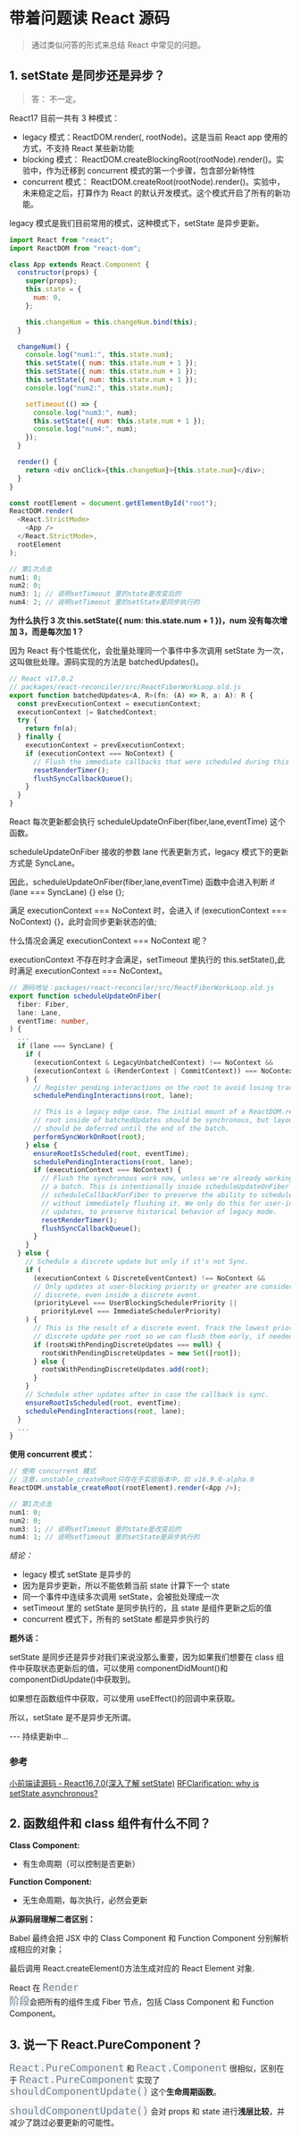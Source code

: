 # 带着问题读 React 源码

> 通过类似问答的形式来总结 React 中常见的问题。

## 1. setState 是同步还是异步？

> 答： 不一定。

React17 目前一共有 3 种模式：

- legacy 模式：ReactDOM.render(<App />, rootNode)。这是当前 React app 使用的方式，不支持 React 某些新功能
- blocking 模式： ReactDOM.createBlockingRoot(rootNode).render(<App />)。实验中，作为迁移到 concurrent 模式的第一个步骤，包含部分新特性
- concurrent 模式： ReactDOM.createRoot(rootNode).render(<App />)。实验中，未来稳定之后，打算作为 React 的默认开发模式。这个模式开启了所有的新功能。

legacy 模式是我们目前常用的模式，这种模式下，setState 是异步更新。

```js
import React from "react";
import ReactDOM from "react-dom";

class App extends React.Component {
  constructor(props) {
    super(props);
    this.state = {
      num: 0,
    };

    this.changeNum = this.changeNum.bind(this);
  }

  changeNum() {
    console.log("num1:", this.state.num);
    this.setState({ num: this.state.num + 1 });
    this.setState({ num: this.state.num + 1 });
    this.setState({ num: this.state.num + 1 });
    console.log("num2:", this.state.num);

    setTimeout(() => {
      console.log("num3:", num);
      this.setState({ num: this.state.num + 1 });
      console.log("num4:", num);
    });
  }

  render() {
    return <div onClick={this.changeNum}>{this.state.num}</div>;
  }
}

const rootElement = document.getElementById("root");
ReactDOM.render(
  <React.StrictMode>
    <App />
  </React.StrictMode>,
  rootElement
);

// 第1次点击
num1: 0;
num2: 0;
num3: 1; // 说明setTimeout 里的state是改变后的
num4: 2; // 说明setTimeout 里的setState是同步执行的
```

**为什么执行 3 次 this.setState({ num: this.state.num + 1 })，num 没有每次增加 3，而是每次加 1？**

因为 React 有个性能优化，会批量处理同一个事件中多次调用 setState 为一次，这叫做批处理。源码实现的方法是 batchedUpdates()。

```js
// React v17.0.2
// packages/react-reconciler/src/ReactFiberWorkLoop.old.js
export function batchedUpdates<A, R>(fn: (A) => R, a: A): R {
  const prevExecutionContext = executionContext;
  executionContext |= BatchedContext;
  try {
    return fn(a);
  } finally {
    executionContext = prevExecutionContext;
    if (executionContext === NoContext) {
      // Flush the immediate callbacks that were scheduled during this batch
      resetRenderTimer();
      flushSyncCallbackQueue();
    }
  }
}
```

React 每次更新都会执行 scheduleUpdateOnFiber(fiber,lane,eventTime) 这个函数。

scheduleUpdateOnFiber 接收的参数 lane 代表更新方式，legacy 模式下的更新方式是 SyncLane。

因此，scheduleUpdateOnFiber(fiber,lane,eventTime) 函数中会进入判断 if (lane === SyncLane) {} else {};

满足 executionContext === NoContext 时，会进入 if (executionContext === NoContext) {}，此时会同步更新状态的值;

什么情况会满足 executionContext === NoContext 呢？

executionContext 不存在时才会满足，setTimeout 里执行的 this.setState(),此时满足 executionContext === NoContext。

```ts
// 源码地址：packages/react-reconciler/src/ReactFiberWorkLoop.old.js
export function scheduleUpdateOnFiber(
  fiber: Fiber,
  lane: Lane,
  eventTime: number,
) {
  ...
  if (lane === SyncLane) {
    if (
      (executionContext & LegacyUnbatchedContext) !== NoContext &&
      (executionContext & (RenderContext | CommitContext)) === NoContext
    ) {
      // Register pending interactions on the root to avoid losing traced interaction data.
      schedulePendingInteractions(root, lane);

      // This is a legacy edge case. The initial mount of a ReactDOM.render-ed
      // root inside of batchedUpdates should be synchronous, but layout updates
      // should be deferred until the end of the batch.
      performSyncWorkOnRoot(root);
    } else {
      ensureRootIsScheduled(root, eventTime);
      schedulePendingInteractions(root, lane);
      if (executionContext === NoContext) {
        // Flush the synchronous work now, unless we're already working or inside
        // a batch. This is intentionally inside scheduleUpdateOnFiber instead of
        // scheduleCallbackForFiber to preserve the ability to schedule a callback
        // without immediately flushing it. We only do this for user-initiated
        // updates, to preserve historical behavior of legacy mode.
        resetRenderTimer();
        flushSyncCallbackQueue();
      }
    }
  } else {
    // Schedule a discrete update but only if it's not Sync.
    if (
      (executionContext & DiscreteEventContext) !== NoContext &&
      // Only updates at user-blocking priority or greater are considered
      // discrete, even inside a discrete event.
      (priorityLevel === UserBlockingSchedulerPriority ||
        priorityLevel === ImmediateSchedulerPriority)
    ) {
      // This is the result of a discrete event. Track the lowest priority
      // discrete update per root so we can flush them early, if needed.
      if (rootsWithPendingDiscreteUpdates === null) {
        rootsWithPendingDiscreteUpdates = new Set([root]);
      } else {
        rootsWithPendingDiscreteUpdates.add(root);
      }
    }
    // Schedule other updates after in case the callback is sync.
    ensureRootIsScheduled(root, eventTime);
    schedulePendingInteractions(root, lane);
  }
  ...
}
```

**使用 concurrent 模式：**

```js
// 使用 concurrent 模式
// 注意，unstable_createRoot只存在于实验版本中，如 v16.9.0-alpha.0
ReactDOM.unstable_createRoot(rootElement).render(<App />);

// 第1次点击
num1: 0;
num2: 0;
num3: 1; // 说明setTimeout 里的state是改变后的
num4: 1; // 说明setTimeout 里的setState是异步执行的
```

_结论：_

- legacy 模式 setState 是异步的
- 因为是异步更新，所以不能依赖当前 state 计算下一个 state
- 同一个事件中连续多次调用 setState，会被批处理成一次
- setTimeout 里的 setState 是同步执行的，且 state 是组件更新之后的值
- concurrent 模式下，所有的 setState 都是异步执行的

**题外话：**

setState 是同步还是异步对我们来说没那么重要，因为如果我们想要在 class 组件中获取状态更新后的值，可以使用 componentDidMount()和 componentDidUpdate()中获取到。

如果想在函数组件中获取，可以使用 useEffect()的回调中来获取。

所以，setState 是不是异步无所谓。

--- 持续更新中...

### 参考

[小前端读源码 - React16.7.0(深入了解 setState)](https://zhuanlan.zhihu.com/p/56507101)
[RFClarification: why is setState asynchronous?](https://github.com/facebook/react/issues/11527)

## 2. 函数组件和 class 组件有什么不同？

**Class Component:**

- 有生命周期（可以控制是否更新）

**Function Component:**

- 无生命周期，每次执行，必然会更新

**从源码层理解二者区别：**

Babel 最终会把 JSX 中的 Class Component 和 Function Component 分别解析成相应的对象；

最后调用 React.createElement()方法生成对应的 React Element 对象.

React 在 <code style="color: #708090; background-color: #F5F5F5; font-size: 18px">Render 阶段</code>会把所有的组件生成 Fiber 节点，包括 Class Component 和 Function Component。

## 3. 说一下 React.PureComponent？

<code style="color: #708090; background-color: #F5F5F5; font-size: 18px">React.PureComponent</code> 和 <code style="color: #708090; background-color: #F5F5F5; font-size: 18px">React.Component</code> 很相似，区别在于 <code style="color: #708090; background-color: #F5F5F5; font-size: 18px">React.PureComponent</code> 实现了 <code style="color: #708090; background-color: #F5F5F5; font-size: 18px">shouldComponentUpdate()</code> 这个**生命周期函数**。

<code style="color: #708090; background-color: #F5F5F5; font-size: 18px">shouldComponentUpdate()</code> 会对 props 和 state 进行**浅层比较**，并减少了跳过必要更新的可能性。

